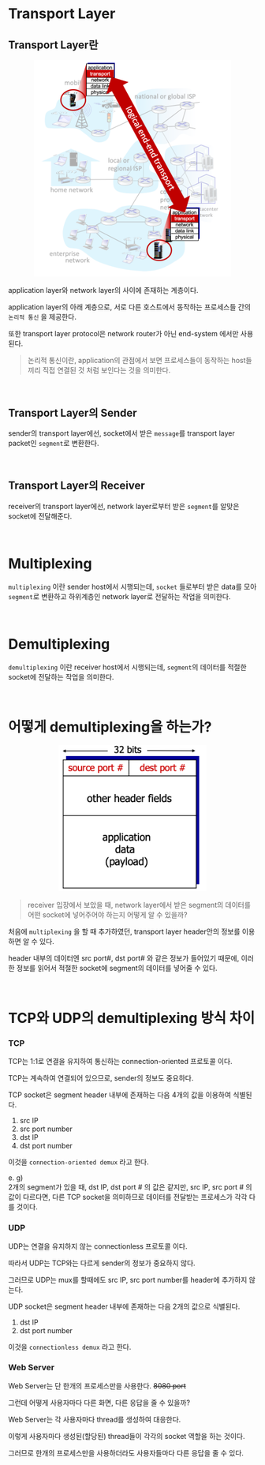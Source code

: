 <!-- @format -->

# Transport Layer

## Transport Layer란

<p align="center">
    <img src="./img/transport-services.png" width="400px">
</p>

application layer와 network layer의 사이에 존재하는 계층이다.

application layer의 아래 계층으로, 서로 다른 호스트에서 동작하는 프로세스들 간의 `논리적 통신` 을 제공한다.

또한 transport layer protocol은 network router가 아닌 end-system 에서만 사용된다.

> 논리적 통신이란, application의 관점에서 보면 프로세스들이 동작하는 host들 끼리 직접 연결된 것 처럼 보인다는 것을 의미한다.

<br />

## Transport Layer의 Sender

sender의 transport layer에선, socket에서 받은 `message`를 transport layer packet인 `segment`로 변환한다.

<br />

## Transport Layer의 Receiver

receiver의 transport layer에선, network layer로부터 받은 `segment`를 알맞은 socket에 전달해준다.

<br />

# Multiplexing

`multiplexing` 이란 sender host에서 시행되는데, `socket` 들로부터 받은 data를 모아 `segment`로 변환하고 하위계층인 network layer로 전달하는 작업을 의미한다.

<br />

# Demultiplexing

`demultiplexing` 이란 receiver host에서 시행되는데, `segment`의 데이터를 적절한 socket에 전달하는 작업을 의미한다.

<br />

# 어떻게 demultiplexing을 하는가?

<p align="center">
    <img src="./img/segment-format.png" width="300px">
</p>

> receiver 입장에서 보았을 때, network layer에서 받은 segment의 데이터를 어떤 socket에 넣어주어야 하는지 어떻게 알 수 있을까?

처음에 `multiplexing` 을 할 때 추가하였던, transport layer header안의 정보를 이용하면 알 수 있다.

header 내부의 데이터엔 src port#, dst port# 와 같은 정보가 들어있기 때문에, 이러한 정보를 읽어서 적절한 socket에 segment의 데이터를 넣어줄 수 있다.

<br />

# TCP와 UDP의 demultiplexing 방식 차이

### TCP

TCP는 1:1로 연결을 유지하여 통신하는 connection-oriented 프로토콜 이다.

TCP는 계속하여 연결되어 있으므로, sender의 정보도 중요하다.

TCP socket은 segment header 내부에 존재하는 다음 4개의 값을 이용하여 식별된다.

1. src IP
2. src port number
3. dst IP
4. dst port number

이것을 `connection-oriented demux` 라고 한다.

e. g)  
2개의 segment가 있을 때, dst IP, dst port # 의 값은 같지만, src IP, src port # 의 값이 다르다면, 다른 TCP socket을 의미하므로 데이터를 전달받는 프로세스가 각각 다를 것이다.

### UDP

UDP는 연결을 유지하지 않는 connectionless 프로토콜 이다.

따라서 UDP는 TCP와는 다르게 sender의 정보가 중요하지 않다.

그러므로 UDP는 mux를 할때에도 src IP, src port number를 header에 추가하지 않는다.

UDP socket은 segment header 내부에 존재하는 다음 2개의 값으로 식별된다.

1. dst IP
2. dst port number

이것을 `connectionless demux` 라고 한다.

### Web Server

Web Server는 단 한개의 프로세스만을 사용한다. ~~8080 port~~

그런데 어떻게 사용자마다 다른 화면, 다른 응답을 줄 수 있을까?

Web Server는 각 사용자마다 thread를 생성하여 대응한다.

이렇게 사용자마다 생성된(할당된) thread들이 각각의 socket 역할을 하는 것이다.

그러므로 한개의 프로세스만을 사용하더라도 사용자들마다 다른 응답을 줄 수 있다.
